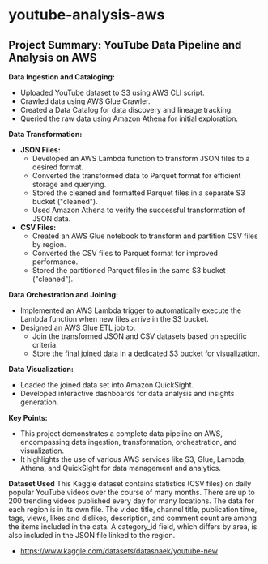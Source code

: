 # youtube-analysis-aws

## Project Summary: YouTube Data Pipeline and Analysis on AWS

**Data Ingestion and Cataloging:**

* Uploaded YouTube dataset to S3 using AWS CLI script.
* Crawled data using AWS Glue Crawler.
* Created a Data Catalog for data discovery and lineage tracking.
* Queried the raw data using Amazon Athena for initial exploration.

**Data Transformation:**

* **JSON Files:**
    * Developed an AWS Lambda function to transform JSON files to a desired format.
    * Converted the transformed data to Parquet format for efficient storage and querying.
    * Stored the cleaned and formatted Parquet files in a separate S3 bucket ("cleaned").
    * Used Amazon Athena to verify the successful transformation of JSON data.
* **CSV Files:**
    * Created an AWS Glue notebook to transform and partition CSV files by region.
    * Converted the CSV files to Parquet format for improved performance.
    * Stored the partitioned Parquet files in the same S3 bucket ("cleaned").

**Data Orchestration and Joining:**

* Implemented an AWS Lambda trigger to automatically execute the Lambda function when new files arrive in the S3 bucket.
* Designed an AWS Glue ETL job to:
    * Join the transformed JSON and CSV datasets based on specific criteria.
    * Store the final joined data in a dedicated S3 bucket for visualization.

**Data Visualization:**

* Loaded the joined data set into Amazon QuickSight.
* Developed interactive dashboards for data analysis and insights generation.

**Key Points:**

* This project demonstrates a complete data pipeline on AWS, encompassing data ingestion, transformation, orchestration, and visualization.
* It highlights the use of various AWS services like S3, Glue, Lambda, Athena, and QuickSight for data management and analytics.


**Dataset Used**
This Kaggle dataset contains statistics (CSV files) on daily popular YouTube videos over the course of many months. There are up to 200 trending videos published every day for many locations. The data for each region is in its own file. The video title, channel title, publication time, tags, views, likes and dislikes, description, and comment count are among the items included in the data. A category_id field, which differs by area, is also included in the JSON file linked to the region.

* https://www.kaggle.com/datasets/datasnaek/youtube-new
